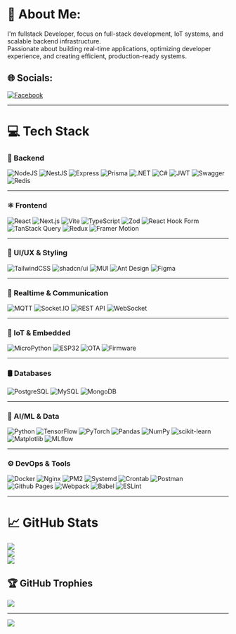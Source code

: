 # 💫 About Me:
I'm fullstack Developer, focus on full-stack development, IoT systems, and scalable backend infrastructure.  
Passionate about building real-time applications, optimizing developer experience, and creating efficient, production-ready systems.

## 🌐 Socials:
[![Facebook](https://img.shields.io/badge/Facebook-%231877F2.svg?logo=Facebook&logoColor=white)](https://facebook.com/profile.php?id=100046298604160)

---

# 💻 Tech Stack

### 🧠 Backend
![NodeJS](https://img.shields.io/badge/Node.js-339933?style=for-the-badge&logo=node.js&logoColor=white)
![NestJS](https://img.shields.io/badge/NestJS-E0234E?style=for-the-badge&logo=nestjs&logoColor=white)
![Express](https://img.shields.io/badge/Express.js-000000?style=for-the-badge&logo=express&logoColor=white)
![Prisma](https://img.shields.io/badge/Prisma-2D3748?style=for-the-badge&logo=prisma&logoColor=white)
![.NET](https://img.shields.io/badge/.NET-5C2D91?style=for-the-badge&logo=dotnet&logoColor=white)
![C#](https://img.shields.io/badge/C%23-239120?style=for-the-badge&logo=csharp&logoColor=white)
![JWT](https://img.shields.io/badge/JWT-black?style=for-the-badge&logo=JSON%20web%20tokens)
![Swagger](https://img.shields.io/badge/Swagger-85EA2D?style=for-the-badge&logo=swagger&logoColor=black)
![Redis](https://img.shields.io/badge/Redis-DC382D?style=for-the-badge&logo=redis&logoColor=white)

---

### ⚛️ Frontend
![React](https://img.shields.io/badge/React-20232A?style=for-the-badge&logo=react&logoColor=61DAFB)
![Next.js](https://img.shields.io/badge/Next-black?style=for-the-badge&logo=next.js&logoColor=white)
![Vite](https://img.shields.io/badge/Vite-646CFF?style=for-the-badge&logo=vite&logoColor=white)
![TypeScript](https://img.shields.io/badge/TypeScript-007ACC?style=for-the-badge&logo=typescript&logoColor=white)
![Zod](https://img.shields.io/badge/Zod-3B82F6?style=for-the-badge)
![React Hook Form](https://img.shields.io/badge/React_Hook_Form-EC5990?style=for-the-badge&logo=reacthookform&logoColor=white)
![TanStack Query](https://img.shields.io/badge/TanStack_Query-FF4154?style=for-the-badge)
![Redux](https://img.shields.io/badge/Redux-593d88?style=for-the-badge&logo=redux&logoColor=white)
![Framer Motion](https://img.shields.io/badge/Framer_Motion-0055FF?style=for-the-badge&logo=framer)

---

### 🎨 UI/UX & Styling
![TailwindCSS](https://img.shields.io/badge/TailwindCSS-38B2AC?style=for-the-badge&logo=tailwind-css&logoColor=white)
![shadcn/ui](https://img.shields.io/badge/shadcn/ui-111827?style=for-the-badge)
![MUI](https://img.shields.io/badge/MUI-007FFF?style=for-the-badge&logo=mui&logoColor=white)
![Ant Design](https://img.shields.io/badge/AntDesign-0170FE?style=for-the-badge&logo=ant-design&logoColor=white)
![Figma](https://img.shields.io/badge/Figma-F24E1E?style=for-the-badge&logo=figma&logoColor=white)

---

### 🔌 Realtime & Communication
![MQTT](https://img.shields.io/badge/MQTT-FF9800?style=for-the-badge&logo=eclipsemosquitto&logoColor=white)
![Socket.IO](https://img.shields.io/badge/Socket.IO-010101?style=for-the-badge&logo=socket.io&logoColor=white)
![REST API](https://img.shields.io/badge/REST--API-005571?style=for-the-badge)
![WebSocket](https://img.shields.io/badge/WebSocket-ef4444?style=for-the-badge)

---

### 📡 IoT & Embedded
![MicroPython](https://img.shields.io/badge/MicroPython-2C3E50?style=for-the-badge)
![ESP32](https://img.shields.io/badge/ESP32-0070C0?style=for-the-badge&logo=espressif&logoColor=white)
![OTA](https://img.shields.io/badge/OTA-Update-blue?style=for-the-badge)
![Firmware](https://img.shields.io/badge/Firmware-MQTT-green?style=for-the-badge)

---

### 🛢️ Databases
![PostgreSQL](https://img.shields.io/badge/PostgreSQL-316192?style=for-the-badge&logo=postgresql&logoColor=white)
![MySQL](https://img.shields.io/badge/MySQL-00000F?style=for-the-badge&logo=mysql&logoColor=white)
![MongoDB](https://img.shields.io/badge/MongoDB-4EA94B?style=for-the-badge&logo=mongodb&logoColor=white)

---

### 🧠 AI/ML & Data
![Python](https://img.shields.io/badge/Python-3776AB?style=for-the-badge&logo=python&logoColor=white)
![TensorFlow](https://img.shields.io/badge/TensorFlow-FF6F00?style=for-the-badge&logo=TensorFlow&logoColor=white)
![PyTorch](https://img.shields.io/badge/PyTorch-EE4C2C?style=for-the-badge&logo=PyTorch&logoColor=white)
![Pandas](https://img.shields.io/badge/Pandas-150458?style=for-the-badge&logo=pandas&logoColor=white)
![NumPy](https://img.shields.io/badge/NumPy-013243?style=for-the-badge&logo=numpy&logoColor=white)
![scikit-learn](https://img.shields.io/badge/Scikit--Learn-F7931E?style=for-the-badge&logo=scikit-learn&logoColor=white)
![Matplotlib](https://img.shields.io/badge/Matplotlib-ffffff?style=for-the-badge&logo=Matplotlib&logoColor=black)
![MLflow](https://img.shields.io/badge/MLflow-d9ead3?style=for-the-badge)

---

### ⚙️ DevOps & Tools
![Docker](https://img.shields.io/badge/Docker-2496ED?style=for-the-badge&logo=docker&logoColor=white)
![Nginx](https://img.shields.io/badge/Nginx-009639?style=for-the-badge&logo=nginx&logoColor=white)
![PM2](https://img.shields.io/badge/PM2-2B037A?style=for-the-badge&logo=npm&logoColor=white)
![Systemd](https://img.shields.io/badge/Systemd-000000?style=for-the-badge)
![Crontab](https://img.shields.io/badge/Cron-Scheduler-gray?style=for-the-badge)
![Postman](https://img.shields.io/badge/Postman-FF6C37?style=for-the-badge&logo=postman&logoColor=white)
![Github Pages](https://img.shields.io/badge/GitHub%20Pages-121013?style=for-the-badge&logo=github&logoColor=white)
![Webpack](https://img.shields.io/badge/Webpack-8DD6F9?style=for-the-badge&logo=webpack&logoColor=black)
![Babel](https://img.shields.io/badge/Babel-F9DC3E?style=for-the-badge&logo=babel&logoColor=black)
![ESLint](https://img.shields.io/badge/ESLint-4B3263?style=for-the-badge&logo=eslint&logoColor=white)

---

# 📈 GitHub Stats
![](https://github-readme-stats.vercel.app/api?username=HoaTran1002&theme=blue-green&hide_border=false&include_all_commits=true&count_private=true)<br/>
![](https://github-readme-streak-stats.herokuapp.com/?user=HoaTran1002&theme=blue-green&hide_border=false)<br/>
![](https://github-readme-stats.vercel.app/api/top-langs/?username=HoaTran1002&theme=blue-green&hide_border=false&layout=compact)

## 🏆 GitHub Trophies
![](https://github-profile-trophy.vercel.app/?username=HoaTran1002&theme=tokyonight&no-frame=true&no-bg=true&margin-w=4)

---
[![](https://visitcount.itsvg.in/api?id=HoaTran1002&icon=6&color=1)](https://visitcount.itsvg.in)

<!-- Proudly created with GPRM ( https://gprm.itsvg.in ) -->
